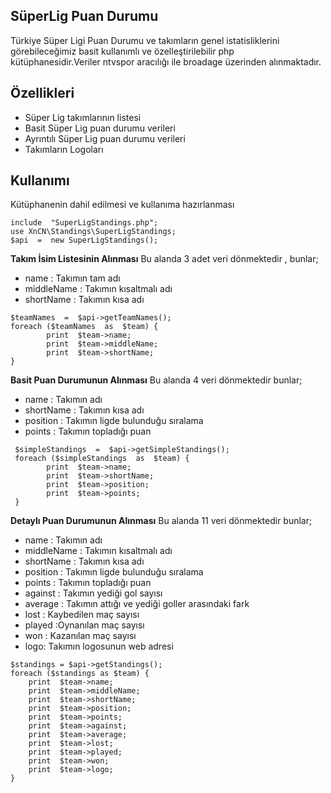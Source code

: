 ## SüperLig Puan Durumu

Türkiye Süper Ligi Puan Durumu ve takımların genel istatisliklerini görebileceğimiz basit kullanımlı ve özelleştirilebilir php kütüphanesidir.Veriler ntvspor aracılığı ile broadage üzerinden alınmaktadır.

## Özellikleri
 - Süper Lig takımlarının listesi
 - Basit Süper Lig puan durumu verileri
 - Ayrıntılı Süper Lig puan durumu verileri
 - Takımların Logoları

## Kullanımı
Kütüphanenin dahil edilmesi ve kullanıma hazırlanması

    include  "SuperLigStandings.php";
    use XnCN\Standings\SuperLigStandings;
    $api  =  new SuperLigStandings();

**Takım İsim Listesinin Alınması**
Bu alanda 3 adet veri dönmektedir , bunlar;
 - name : Takımın tam adı
 - middleName : Takımın kısaltmalı adı
 - shortName : Takımın kısa adı
```
$teamNames  =  $api->getTeamNames();
foreach ($teamNames  as  $team) {
    	print  $team->name;
    	print  $team->middleName;
    	print  $team->shortName;
}
```
**Basit Puan Durumunun Alınması**
Bu alanda 4 veri dönmektedir bunlar;
 - name : Takımın adı
 - shortName : Takımın kısa adı
 - position  : Takımın ligde bulunduğu sıralama
 - points : Takımın topladığı puan
```
 $simpleStandings  =  $api->getSimpleStandings();
 foreach ($simpleStandings  as  $team) {
	    print  $team->name;
	    print  $team->shortName;
	    print  $team->position;
	    print  $team->points;
 }
```
**Detaylı Puan Durumunun Alınması**
Bu alanda 11 veri dönmektedir bunlar;
 - name : Takımın adı
 - middleName : Takımın kısaltmalı adı
 - shortName : Takımın kısa adı
 - position  : Takımın ligde bulunduğu sıralama
 - points : Takımın topladığı puan
 - against : Takımın yediği gol sayısı
 - average : Takımın attığı ve yediği goller arasındaki fark
 - lost : Kaybedilen maç sayısı
 - played :Oynanılan maç sayısı
 - won : Kazanılan maç sayısı
 - logo: Takımın logosunun web adresi
```
$standings = $api->getStandings();
foreach ($standings as $team) {
    print  $team->name;
    print  $team->middleName;
    print  $team->shortName;
    print  $team->position;
    print  $team->points;
    print  $team->against;
    print  $team->average;
    print  $team->lost;
    print  $team->played;
    print  $team->won;
    print  $team->logo;
}
```
    
